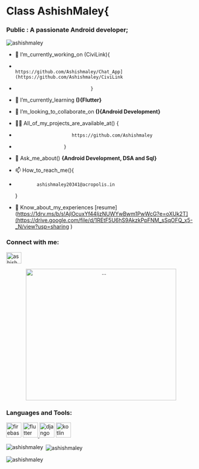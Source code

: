 <h1 align="left">Class AshishMaley{</h1>
<h3 align="left">Public : A passionate Android developer;</h3>

<p align="left"> <img src="https://komarev.com/ghpvc/?username=ashishmaley&label=Profile%20views&color=0e75b6&style=flat" alt="ashishmaley" /> </p>

- 🔭 I’m_currently_working_on (CiviLink){
-                                     https://github.com/Ashishmaley/Chat_App](https://github.com/Ashishmaley/CiviLink
-                                 }

- 🌱 I’m_currently_learning **(){Flutter}**

- 👯 I’m_looking_to_collaborate_on **(){Android Development}**

- 👨‍💻 All_of_my_projects_are_available_at() {
-                          https://github.com/Ashishmaley
-                       }
- 💬 Ask_me_about() **{Android Development, DSA and Sql}**

- 📫 How_to_reach_me(){
-             ashishmaley20341@acropolis.in
  }
- 📄 Know_about_my_experiences [resume](https://1drv.ms/b/s!AjlOcuxYf44ljzNUWYwBwm1PwWcG?e=oXUk2T](https://drive.google.com/file/d/1REtF5U6hS9AkzkPpFNM_sSqOFQ_x5-_N/view?usp=sharing )

<h3 align="left">Connect with me:</h3>
<p align="left">
<a href="https://www.codechef.com/users/ashishmaley_1" target="blank"><img align="center" src="https://cdn.dribbble.com/users/70628/screenshots/1743345/codechef.png" alt="ashishmaley_1" height="30" width="40" /></a>
</p>
<p align="center"> <a href="https://developer.android.com" target="_blank" rel="noreferrer"> <img src="https://github.com/Ashishmaley/Memer2.0/assets/90534593/248df6b6-a7b9-4df2-a5b5-3ca419d38c18" alt="..." width="400" height="350"/> </a> 
<h3 align="left">
  Languages and Tools:</h3>
<p align="left">  <img src="https://www.vectorlogo.zone/logos/firebase/firebase-icon.svg" alt="firebase" width="40" height="40"/> </a> <a href="https://flutter.dev" target="_blank" rel="noreferrer">
  <img src="https://www.vectorlogo.zone/logos/flutterio/flutterio-icon.svg" alt="flutter" width="40" height="40"/> </a> 
  <img src="https://cdn.worldvectorlogo.com/logos/django.svg" alt="django" width="40" height="40"/> </a>
  <a href="https://kotlinlang.org" target="_blank" rel="noreferrer"> <img src="https://www.vectorlogo.zone/logos/kotlinlang/kotlinlang-icon.svg" alt="kotlin" width="40" height="40"/> </a>
   </p>

<p><img align="left" src="https://github-readme-stats.vercel.app/api/top-langs?username=ashishmaley&show_icons=true&locale=en&layout=compact" alt="ashishmaley" /></p>

<p>&nbsp;<img align="center" src="https://github-readme-stats.vercel.app/api?username=ashishmaley&show_icons=true&locale=en" alt="ashishmaley" /></p>

<p><img align="center" src="https://github-readme-streak-stats.herokuapp.com/?user=ashishmaley&" alt="ashishmaley" /></p>
